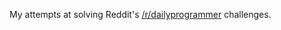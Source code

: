 My attempts at solving Reddit's [/r/dailyprogrammer](http://www.reddit.com/r/dailyprogrammer/) challenges.